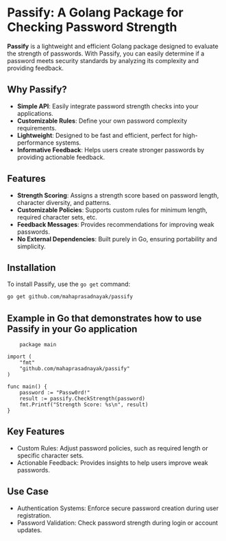 # Passify: A Golang Package for Checking Password Strength

**Passify** is a lightweight and efficient Golang package designed to evaluate the strength of passwords. With Passify, you can easily determine if a password meets security standards by analyzing its complexity and providing feedback.

## Why Passify?

- **Simple API**: Easily integrate password strength checks into your applications.
- **Customizable Rules**: Define your own password complexity requirements.
- **Lightweight**: Designed to be fast and efficient, perfect for high-performance systems.
- **Informative Feedback**: Helps users create stronger passwords by providing actionable feedback.

## Features

- **Strength Scoring**: Assigns a strength score based on password length, character diversity, and patterns.
- **Customizable Policies**: Supports custom rules for minimum length, required character sets, etc.
- **Feedback Messages**: Provides recommendations for improving weak passwords.
- **No External Dependencies**: Built purely in Go, ensuring portability and simplicity.

## Installation

To install Passify, use the `go get` command:

```bash
go get github.com/mahaprasadnayak/passify
```

## Example in Go that demonstrates how to use Passify in your Go application
```
	package main

import (
	"fmt"
	"github.com/mahaprasadnayak/passify"
)

func main() {
	password := "Passw0rd!"
	result := passify.CheckStrength(password)
	fmt.Printf("Strength Score: %s\n", result)
}
```
## Key Features
- Custom Rules: Adjust password policies, such as required length or specific character sets.
- Actionable Feedback: Provides insights to help users improve weak passwords.

## Use Case
- Authentication Systems: Enforce secure password creation during user registration.
- Password Validation: Check password strength during login or account updates.